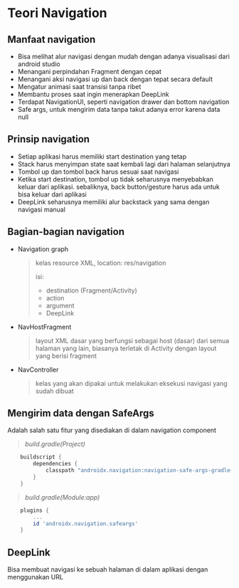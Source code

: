 # Teori Navigation

## Manfaat navigation

- Bisa melihat alur navigasi dengan mudah dengan adanya visualisasi dari android studio
- Menangani perpindahan Fragment dengan cepat
- Menangani aksi navigasi up dan back dengan tepat secara default
- Mengatur animasi saat transisi tanpa ribet
- Membantu proses saat ingin menerapkan DeepLink
- Terdapat NavigationUI, seperti navigation drawer dan bottom navigation
- Safe args, untuk mengirim data tanpa takut adanya error karena data null

## Prinsip navigation

- Setiap aplikasi harus memiliki start destination yang tetap
- Stack harus menyimpan state saat kembali lagi dari halaman selanjutnya
- Tombol up dan tombol back harus sesuai saat navigasi
- Ketika start destination, tombol up tidak seharusnya menyebabkan keluar dari aplikasi. sebaliknya, back button/gesture harus ada untuk bisa keluar dari aplikasi
- DeepLink seharusnya memiliki alur backstack yang sama dengan navigasi manual

## Bagian-bagian navigation

- Navigation graph

  > kelas resource XML, location: res/navigation
  >
  > isi:
  >
  > - destination (Fragment/Activity)
  > - action
  > - argument
  > - DeepLink

- NavHostFragment

  > layout XML dasar yang berfungsi sebagai host (dasar) dari semua halaman yang lain, biasanya terletak di Activity dengan layout yang berisi fragment

- NavController

  > kelas yang akan dipakai untuk melakukan eksekusi navigasi yang sudah dibuat

## Mengirim data dengan SafeArgs

Adalah salah satu fitur yang disediakan di dalam navigation component

> _build.gradle(Project)_

```gradle
    buildscript {
        dependencies {
            classpath "androidx.navigation:navigation-safe-args-gradle-plugin:2.5.1"
        }
    }
```

> _build.gradle(Module:app)_

```gradle
    plugins {
        ...
        id 'androidx.navigation.safeargs'
    }
```

## DeepLink

Bisa membuat navigasi ke sebuah halaman di dalam aplikasi dengan menggunakan URL
